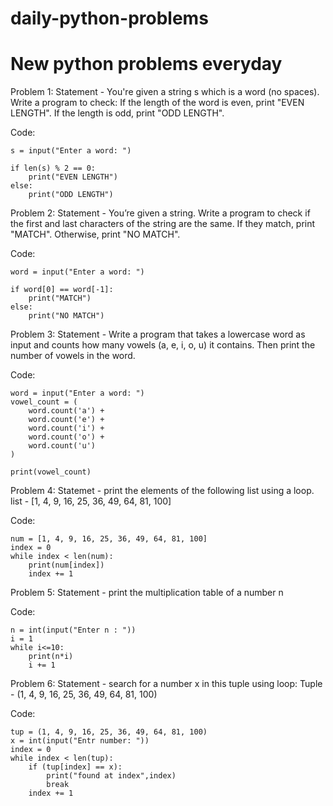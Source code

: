 # daily-python-problems 
# New python problems everyday

Problem  1: Statement - 
You're given a string s which is a word (no spaces). Write a program to check:
If the length of the word is even, print "EVEN LENGTH".
If the length is odd, print "ODD LENGTH".

Code:

    s = input("Enter a word: ")

    if len(s) % 2 == 0:
        print("EVEN LENGTH")
    else:
        print("ODD LENGTH")

Problem 2: Statement -
You’re given a string. Write a program to check if the first and last characters of the string are the same.
If they match, print "MATCH".
Otherwise, print "NO MATCH".

Code:

    word = input("Enter a word: ")

    if word[0] == word[-1]:
        print("MATCH")
    else:
        print("NO MATCH")

Problem 3: Statement -
Write a program that takes a lowercase word as input and counts how many vowels (a, e, i, o, u) it contains.
Then print the number of vowels in the word.

Code:
    
    word = input("Enter a word: ")
    vowel_count = (
        word.count('a') +
        word.count('e') +
        word.count('i') +
        word.count('o') +
        word.count('u')
    )

    print(vowel_count)

Problem 4: Statemet - 
print the elements of the following list using a loop.
list - [1, 4, 9, 16, 25, 36, 49, 64, 81, 100]

Code:

    num = [1, 4, 9, 16, 25, 36, 49, 64, 81, 100]
    index = 0
    while index < len(num):
        print(num[index])
        index += 1

Problem 5: Statement - 
print the multiplication table of a number n

Code:

    n = int(input("Enter n : "))
    i = 1
    while i<=10:
        print(n*i)
        i += 1

Problem 6: Statement -
search for a number x in this tuple using loop:
Tuple - (1, 4, 9, 16, 25, 36, 49, 64, 81, 100)

Code:

    tup = (1, 4, 9, 16, 25, 36, 49, 64, 81, 100)
    x = int(input("Entr number: "))
    index = 0
    while index < len(tup):
        if (tup[index] == x):
            print("found at index",index)
            break
        index += 1


















